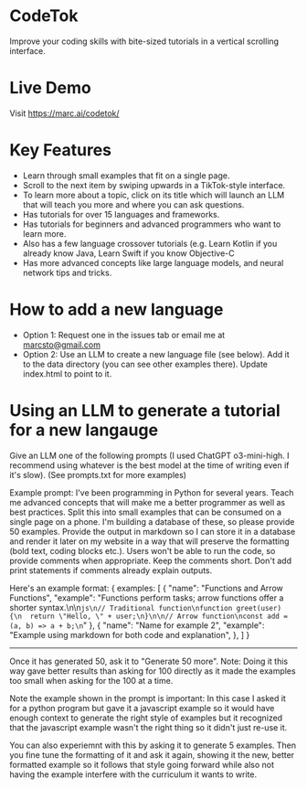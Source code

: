 # CodeTok
Improve your coding skills with bite-sized tutorials in a vertical scrolling interface.

# Live Demo
Visit https://marc.ai/codetok/

# Key Features
* Learn through small examples that fit on a single page.
* Scroll to the next item by swiping upwards in a TikTok-style interface.
* To learn more about a topic, click on its title which will launch an LLM that will teach you more and where you can ask questions.
* Has tutorials for over 15 languages and frameworks.
* Has tutorials for beginners and advanced programmers who want to learn more.
* Also has a few language crossover tutorials (e.g. Learn Kotlin if you already know Java, Learn Swift if you know Objective-C
* Has more advanced concepts like large language models, and neural network tips and tricks.

# How to add a new language
* Option 1: Request one in the issues tab or email me at marcsto@gmail.com
* Option 2: Use an LLM to create a new language file (see below). Add it to the data directory (you can see other examples there). Update index.html to point to it.

# Using an LLM to generate a tutorial for a new langauge
Give an LLM one of the following prompts (I used ChatGPT o3-mini-high. I recommend using whatever is the best model at the time of writing even if it's slow).
(See prompts.txt for more examples)

Example prompt:
I've been programming in Python for several years. Teach me advanced concepts that will make me a better programmer as well as best practices. Split this into small examples that can be consumed on a single page on a phone. I'm building a database of these, so please provide 50 examples. Provide the output in markdown so I can store it in a database and render it later on my website in a way that will preserve the formatting (bold text, coding blocks etc.). Users won't be able to run the code, so provide comments when appropriate. Keep the comments short. Don't add print statements if comments already explain outputs.

Here's an example format:
{
examples: [
{
        "name": "Functions and Arrow Functions",
        "example": "Functions perform tasks; arrow functions offer a shorter syntax.\n\n```js\n// Traditional function\nfunction greet(user) {\n  return \"Hello, \" + user;\n}\n\n// Arrow function\nconst add = (a, b) => a + b;\n```"
      },
{
"name": "Name for example 2",
"example": "Example using markdown for both code and explanation",
},
]
}

-----------
Once it has generated 50, ask it to "Generate 50 more". Note: Doing it this way gave better results than asking for 100 directly as it made the examples too small when asking for the 100 at a time.

Note the example shown in the prompt is important: In this case I asked it for a python program but gave it a javascript example so it would have enough context to generate the right style of examples but it recognized that the javascript example wasn't the right thing so it didn't just re-use it.

You can also experiemnt with this by asking it to generate 5 examples. Then you fine tune the formatting of it and ask it again, showing it the new, better formatted example so it follows that style going forward while also not having the example interfere with the curriculum it wants to write.
